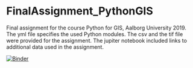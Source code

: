 # FinalAssignment_PythonGIS
Final assignment for the course Python for GIS, Aalborg University 2019. The yml file specifies the used Python modules. The csv and the tif file were provided for the assignment. The jupiter notebook included links to additional data used in the assignment. 

[![Binder](https://mybinder.org/badge_logo.svg)](https://mybinder.org/v2/gh/MvT19/FinalAssignment_PythonGIS.git/master)

